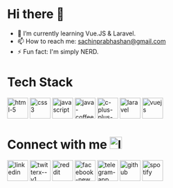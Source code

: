 

<h1>Hi there 👋</h1>

<!--
**SachinPrabhashan/SachinPrabhashan** is a ✨ _special_ ✨ repository because its `README.md` (this file) appears on your GitHub profile.

Here are some ideas to get you started:

- 🔭 I’m currently working on ...

- 👯 I’m looking to collaborate on ...
- 🤔 I’m looking for help with ...
- 💬 Ask me about ...
- 😄 Pronouns: ...
-->
- 🌱 I’m currently learning Vue.JS & Laravel.
- 📫 How to reach me: sachinprabhashan@gmail.com
- ⚡ Fun fact: I'm simply NERD.

<h1>Tech Stack</h1>
<img width="48" height="48" src="https://img.icons8.com/fluency/48/html-5.png" alt="html-5"/>
<img width="48" height="48" src="https://img.icons8.com/fluency/48/css3.png" alt="css3"/>
<img width="48" height="48" src="https://img.icons8.com/fluency/48/javascript.png" alt="javascript"/>

<img width="48" height="48" src="https://img.icons8.com/fluency/48/java-coffee-cup-logo.png" alt="java-coffee-cup-logo"/>
<img width="48" height="48" src="https://img.icons8.com/fluency/48/c-plus-plus-logo.png" alt="c-plus-plus-logo"/>

<img width="48" height="48" src="https://img.icons8.com/fluency/48/laravel.png" alt="laravel"/>
<img width="48" height="48" src="https://img.icons8.com/fluency/48/vuejs.png" alt="vuejs"/>


<h1>Connect with me <img width="28" height="28" src="https://img.icons8.com/fluency/48/link.png" alt="link"/></h1>
<a href="https://www.linkedin.com/sachinrathnayake"><img width="48" height="48" src="https://img.icons8.com/fluency/48/linkedin.png" alt="linkedin"/></a>
<a href="https://"><img width="48" height="48" src="https://img.icons8.com/fluency/48/twitterx--v1.png" alt="twitterx--v1"/></a>
<a href="https://"><img width="48" height="48" src="https://img.icons8.com/fluency/48/reddit.png" alt="reddit"/></a>
<a href="https://"><img width="48" height="48" src="https://img.icons8.com/fluency/48/facebook-new.png" alt="facebook-new"/></a>
<a href="https://"><img width="48" height="48" src="https://img.icons8.com/fluency/48/telegram-app.png" alt="telegram-app"/></a>
<a href="https://"><img width="48" height="48" src="https://img.icons8.com/fluency/48/github.png" alt="github"/></a>
<a href="https://"><img width="48" height="48" src="https://img.icons8.com/fluency/48/spotify.png" alt="spotify"/></a>
<a href="https://"></a>
<a href="https://"></a>
